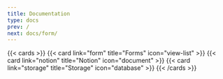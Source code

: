 ```yaml
---
title: Documentation
type: docs
prev: /
next: docs/form/
---
```


{{< cards >}}
{{< card link="form" title="Forms" icon="view-list" >}}
{{< card link="notion" title="Notion" icon="document" >}}
{{< card link="storage" title="Storage" icon="database" >}}
{{< /cards >}}
